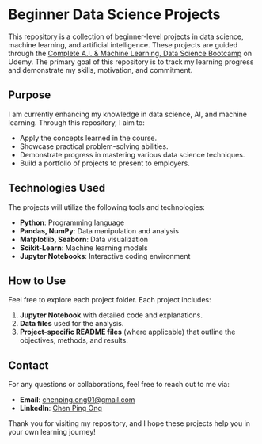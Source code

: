 # Beginner Data Science Projects

This repository is a collection of beginner-level projects in data science, machine learning, and artificial intelligence. These projects are guided through the [Complete A.I. & Machine Learning, Data Science Bootcamp](https://www.udemy.com/course/complete-machine-learning-and-data-science-zero-to-mastery/?couponCode=KEEPLEARNING) on Udemy. The primary goal of this repository is to track my learning progress and demonstrate my skills, motivation, and commitment.

## Purpose
I am currently enhancing my knowledge in data science, AI, and machine learning. Through this repository, I aim to:
- Apply the concepts learned in the course.
- Showcase practical problem-solving abilities.
- Demonstrate progress in mastering various data science techniques.
- Build a portfolio of projects to present to employers.
<!--
## Projects Overview
The projects in this repository cover a range of topics, including but not limited to:
- Data Cleaning and Preprocessing
- Exploratory Data Analysis (EDA)
- Statistical Analysis
- Supervised Learning (Regression and Classification)
- Unsupervised Learning (Clustering, Dimensionality Reduction)
- Deep Learning (Neural Networks, Convolutional Neural Networks)
- Natural Language Processing (NLP)-->

## Technologies Used
The projects will utilize the following tools and technologies:
- **Python**: Programming language
- **Pandas, NumPy**: Data manipulation and analysis
- **Matplotlib, Seaborn**: Data visualization
- **Scikit-Learn**: Machine learning models
- **Jupyter Notebooks**: Interactive coding environment

## How to Use
Feel free to explore each project folder. Each project includes:
1. **Jupyter Notebook** with detailed code and explanations.
2. **Data files** used for the analysis.
3. **Project-specific README files** (where applicable) that outline the objectives, methods, and results.

## Contact
For any questions or collaborations, feel free to reach out to me via:
- **Email**: chenping.ong01@gmail.com
- **LinkedIn**: [Chen Ping Ong](https://www.linkedin.com/in/chenpingong)

Thank you for visiting my repository, and I hope these projects help you in your own learning journey!
